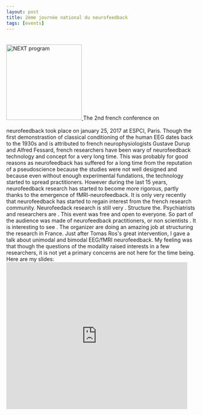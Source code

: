 ```yaml
---
layout: post
title: 2ème journée national du neurofeedback
tags: [events]
---
```

<a href="{{ site.url}}/lorraineperronnet/public/download/final-programme-en.pdf">
<img border="0" alt="NEXT program" src="/lorraineperronnet/public/img/next.png" width="200" style="margin:20px auto 20px auto">
</a>
The 2nd french conference on neurofeedback took place on january 25, 2017 at ESPCI, Paris. Though the first demonstrastion of classical conditioning of the human EEG dates back to the 1930s and is attributed to french neurophysiologists Gustave Durup and Alfred Fessard, french researchers have been wary of neurofeedback technology and concept for a very long time. This was probably for good reasons as neurofeedback has suffered for a long time from the reputation of a pseudoscience because the studies were not well designed and because even without enough experimental fundations, the technology started to spread practitioners. However during the last 15 years, neurofeedback research has started to become more rigorous, partly thanks to the emergence of fMRI-neurofeedback. It is only very recently that neurofeedback has started to regain interest from the french research community. Neurofeedack research is still very . Structure the. Psychiatrists and researchers are . This event was free and open to everyone. So part of the audience was made of neurofeedback practitioners, or non scientists . It is interesting to see . The organizer are doing an amazing job at structuring the research in France. Just after Tomas Ros's great intervention, I gave a talk about unimodal and bimodal EEG/fMRI neurofeedback. My feeling was that though the questions of the modality raised interests in a few researchers, it is not yet a primary concerns are not here for the time being. Here are my slides:

<iframe src="https://docs.google.com/presentation/d/1xp_1DW4uMHF6w2vC1PLcN2_6FnSWOxjY6NFLxaHV5gA/embed?start=false&loop=false&delayms=3000" frameborder="0" width="480" height="389" allowfullscreen="true" mozallowfullscreen="true" webkitallowfullscreen="true"></iframe>
